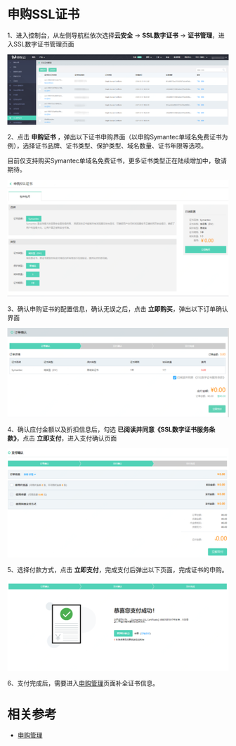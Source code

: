 
# 申购SSL证书

1、进入控制台，从左侧导航栏依次选择**云安全** -> **SSL数字证书** -> **证书管理**，进入SSL数字证书管理页面

![证书列表](/image/SSL-Certification/证书列表.png)

2、点击 **申购证书** ，弹出以下证书申购界面（以申购Symantec单域名免费证书为例），选择证书品牌、证书类型、保护类型、域名数量、证书年限等选项。

目前仅支持购买Symantec单域名免费证书，更多证书类型正在陆续增加中，敬请期待。

![申购证书](/image/SSL-Certification/申购证书.png)

3、确认申购证书的配置信息，确认无误之后，点击 **立即购买**，弹出以下订单确认界面

![订单确认](/image/SSL-Certification/订单确认.png)

4、确认应付金额以及折扣信息后，勾选 **已阅读并同意《SSL数字证书服务条款》**，点击 **立即支付**，进入支付确认页面

![支付确认](/image/SSL-Certification/支付确认.png)

5、选择付款方式，点击 **立即支付**，完成支付后弹出以下页面，完成证书的申购。

![支付完成](/image/SSL-Certification/支付完成.png)

6、支付完成后，需要进入[申购管理](https://certificate-console.jdcloud.com/jsecssl/orderlist)页面补全证书信息。

# 相关参考
- [申购管理](https://certificate-console.jdcloud.com/jsecssl/orderlist)

